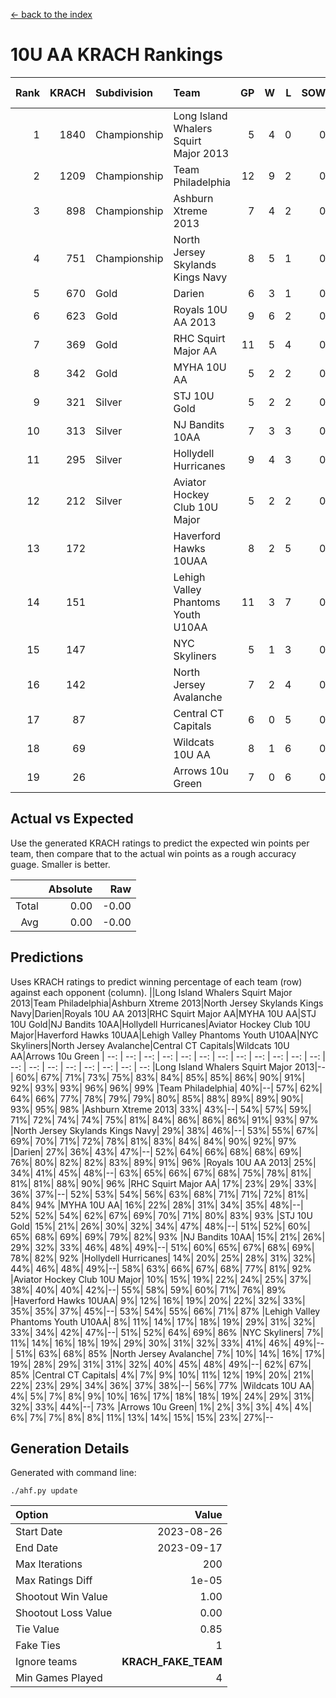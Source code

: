 [<- back to the index](readme.md)
# 10U AA KRACH Rankings
Rank|KRACH|Subdivision|Team|GP|W|L|SOW|SOL|T|SoS|Exp Wins|Win Diff
---:|---:|:---|:---|---:|---:|---:|---:|---:|---:|---:|---:|---:
1|1840|Championship|Long Island Whalers Squirt Major 2013|5|4|0|0|0|1|357|4.8|-0.0
2|1209|Championship|Team Philadelphia|12|9|2|0|0|1|403|9.9|0.0
3|898|Championship|Ashburn Xtreme 2013|7|4|2|0|0|1|752|4.8|-0.0
4|751|Championship|North Jersey Skylands Kings Navy|8|5|1|0|0|2|368|6.7|0.0
5|670|Gold|Darien|6|3|1|0|0|2|454|4.7|0.0
6|623|Gold|Royals 10U AA 2013|9|6|2|0|0|1|327|6.9|0.0
7|369|Gold|RHC Squirt Major AA|11|5|4|0|0|2|444|6.7|0.0
8|342|Gold|MYHA 10U AA|5|2|2|0|0|1|584|2.8|-0.0
9|321|Silver|STJ 10U Gold|5|2|2|0|0|1|380|2.9|0.0
10|313|Silver|NJ Bandits 10AA|7|3|3|0|0|1|397|3.9|0.0
11|295|Silver|Hollydell Hurricanes|9|4|3|0|0|2|327|5.7|0.0
12|212|Silver|Aviator Hockey Club 10U Major|5|2|2|0|0|1|284|2.9|0.0
13|172||Haverford Hawks 10UAA|8|2|5|0|0|1|457|2.9|0.0
14|151||Lehigh Valley Phantoms Youth U10AA|11|3|7|0|0|1|552|3.9|0.0
15|147||NYC Skyliners|5|1|3|0|0|1|349|1.9|0.0
16|142||North Jersey Avalanche|7|2|4|0|0|1|407|2.9|0.0
17|87||Central CT Capitals|6|0|5|0|0|1|942|0.8|-0.0
18|69||Wildcats 10U AA|8|1|6|0|0|1|482|1.9|0.0
19|26||Arrows 10u Green|7|0|6|0|0|1|334|0.9|0.0

## Actual vs Expected
Use the generated KRACH ratings to predict the expected win points per team, then compare that to the actual win points as a rough accuracy guage. Smaller is better.

||Absolute|Raw
|---:|---:|---:
|Total|0.00|-0.00
|Avg|0.00|-0.00

## Predictions
Uses KRACH ratings to predict winning percentage of each team (row) against each opponent (column).
||Long Island Whalers Squirt Major 2013|Team Philadelphia|Ashburn Xtreme 2013|North Jersey Skylands Kings Navy|Darien|Royals 10U AA 2013|RHC Squirt Major AA|MYHA 10U AA|STJ 10U Gold|NJ Bandits 10AA|Hollydell Hurricanes|Aviator Hockey Club 10U Major|Haverford Hawks 10UAA|Lehigh Valley Phantoms Youth U10AA|NYC Skyliners|North Jersey Avalanche|Central CT Capitals|Wildcats 10U AA|Arrows 10u Green
| --: | --: | --: | --: | --: | --: | --: | --: | --: | --: | --: | --: | --: | --: | --: | --: | --: | --: | --: | --: 
|Long Island Whalers Squirt Major 2013|--| 60%| 67%| 71%| 73%| 75%| 83%| 84%| 85%| 85%| 86%| 90%| 91%| 92%| 93%| 93%| 96%| 96%| 99%
|Team Philadelphia| 40%|--| 57%| 62%| 64%| 66%| 77%| 78%| 79%| 79%| 80%| 85%| 88%| 89%| 89%| 90%| 93%| 95%| 98%
|Ashburn Xtreme 2013| 33%| 43%|--| 54%| 57%| 59%| 71%| 72%| 74%| 74%| 75%| 81%| 84%| 86%| 86%| 86%| 91%| 93%| 97%
|North Jersey Skylands Kings Navy| 29%| 38%| 46%|--| 53%| 55%| 67%| 69%| 70%| 71%| 72%| 78%| 81%| 83%| 84%| 84%| 90%| 92%| 97%
|Darien| 27%| 36%| 43%| 47%|--| 52%| 64%| 66%| 68%| 68%| 69%| 76%| 80%| 82%| 82%| 83%| 89%| 91%| 96%
|Royals 10U AA 2013| 25%| 34%| 41%| 45%| 48%|--| 63%| 65%| 66%| 67%| 68%| 75%| 78%| 81%| 81%| 81%| 88%| 90%| 96%
|RHC Squirt Major AA| 17%| 23%| 29%| 33%| 36%| 37%|--| 52%| 53%| 54%| 56%| 63%| 68%| 71%| 71%| 72%| 81%| 84%| 94%
|MYHA 10U AA| 16%| 22%| 28%| 31%| 34%| 35%| 48%|--| 52%| 52%| 54%| 62%| 67%| 69%| 70%| 71%| 80%| 83%| 93%
|STJ 10U Gold| 15%| 21%| 26%| 30%| 32%| 34%| 47%| 48%|--| 51%| 52%| 60%| 65%| 68%| 69%| 69%| 79%| 82%| 93%
|NJ Bandits 10AA| 15%| 21%| 26%| 29%| 32%| 33%| 46%| 48%| 49%|--| 51%| 60%| 65%| 67%| 68%| 69%| 78%| 82%| 92%
|Hollydell Hurricanes| 14%| 20%| 25%| 28%| 31%| 32%| 44%| 46%| 48%| 49%|--| 58%| 63%| 66%| 67%| 68%| 77%| 81%| 92%
|Aviator Hockey Club 10U Major| 10%| 15%| 19%| 22%| 24%| 25%| 37%| 38%| 40%| 40%| 42%|--| 55%| 58%| 59%| 60%| 71%| 76%| 89%
|Haverford Hawks 10UAA|  9%| 12%| 16%| 19%| 20%| 22%| 32%| 33%| 35%| 35%| 37%| 45%|--| 53%| 54%| 55%| 66%| 71%| 87%
|Lehigh Valley Phantoms Youth U10AA|  8%| 11%| 14%| 17%| 18%| 19%| 29%| 31%| 32%| 33%| 34%| 42%| 47%|--| 51%| 52%| 64%| 69%| 86%
|NYC Skyliners|  7%| 11%| 14%| 16%| 18%| 19%| 29%| 30%| 31%| 32%| 33%| 41%| 46%| 49%|--| 51%| 63%| 68%| 85%
|North Jersey Avalanche|  7%| 10%| 14%| 16%| 17%| 19%| 28%| 29%| 31%| 31%| 32%| 40%| 45%| 48%| 49%|--| 62%| 67%| 85%
|Central CT Capitals|  4%|  7%|  9%| 10%| 11%| 12%| 19%| 20%| 21%| 22%| 23%| 29%| 34%| 36%| 37%| 38%|--| 56%| 77%
|Wildcats 10U AA|  4%|  5%|  7%|  8%|  9%| 10%| 16%| 17%| 18%| 18%| 19%| 24%| 29%| 31%| 32%| 33%| 44%|--| 73%
|Arrows 10u Green|  1%|  2%|  3%|  3%|  4%|  4%|  6%|  7%|  7%|  8%|  8%| 11%| 13%| 14%| 15%| 15%| 23%| 27%|--

## Generation Details

Generated with command line:
```
./ahf.py update
```

| Option | Value |
| :----- | ----: |
| Start Date | 2023-08-26 |
| End Date | 2023-09-17 |
| Max Iterations | 200 |
| Max Ratings Diff | 1e-05 |
| Shootout Win Value | 1.00 |
| Shootout Loss Value | 0.00 |
| Tie Value | 0.85 |
| Fake Ties | 1 |
| Ignore teams | __KRACH_FAKE_TEAM__ |
| Min Games Played | 4 |


